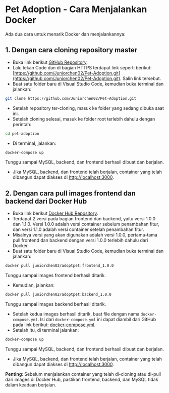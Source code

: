 # Pet Adoption - Cara Menjalankan Docker

Ada dua cara untuk menarik Docker dan menjalankannya:

## 1. Dengan cara cloning repository master
- Buka link berikut [GitHub Repository](https://github.com/Juniorchen02/Pet-Adoption/).
- Lalu tekan Code dan di bagian HTTPS terdapat link seperti berikut: [https://github.com/Juniorchen02/Pet-Adoption.git](https://github.com/Juniorchen02/Pet-Adoption.git). Salin link tersebut.
- Buat satu folder baru di Visual Studio Code, kemudian buka terminal dan jalankan: 
```bash
git clone https://github.com/Juniorchen02/Pet-Adoption.git
```
- Setelah repository ter-cloning, masuk ke folder yang sedang dibuka saat ini.
- Setelah cloning selesai, masuk ke folder root terlebih dahulu dengan perintah:
```bash
cd pet-adoption
```
- Di terminal, jalankan:
```bash
docker-compose up
```
Tunggu sampai MySQL, backend, dan frontend berhasil dibuat dan berjalan.
- Jika MySQL, backend, dan frontend telah berjalan, container yang telah dibangun dapat diakses di [http://localhost:3000](http://localhost:3000).

## 2. Dengan cara pull images frontend dan backend dari Docker Hub
- Buka link berikut [Docker Hub Repository](https://hub.docker.com/r/juniorchen02/adoptpet/tags).
- Terdapat 2 versi pada bagian frontend dan backend, yaitu versi 1.0.0 dan 1.1.0. Versi 1.0.0 adalah versi container sebelum penambahan fitur, dan versi 1.1.0 adalah versi container setelah penambahan fitur.
- Misalnya versi yang akan digunakan adalah versi 1.0.0, pertama-tama pull frontend dan backend dengan versi 1.0.0 terlebih dahulu dari Docker.
- Buat satu folder baru di Visual Studio Code, kemudian buka terminal dan jalankan:
```bash
docker pull juniorchen02/adoptpet:frontend_1.0.0
```
Tunggu sampai images frontend berhasil ditarik.
- Kemudian, jalankan:
```bash
docker pull juniorchen02/adoptpet:backend_1.0.0
```
Tunggu sampai images backend berhasil ditarik.
- Setelah kedua images berhasil ditarik, buat file dengan nama `docker-compose.yml`. Isi dari `docker-compose.yml` ini dapat diambil dari GitHub pada link berikut: [docker-compose.yml](https://github.com/Juniorchen02/Pet-Adoption/blob/master/docker-compose.yml).
- Setelah itu, di terminal jalankan:
```bash
docker-compose up
```
Tunggu sampai MySQL, backend, dan frontend berhasil dibuat dan berjalan.
- Jika MySQL, backend, dan frontend telah berjalan, container yang telah dibangun dapat diakses di [http://localhost:3000](http://localhost:3000).

**Penting**: Sebelum menjalankan container yang telah di-cloning atau di-pull dari images di Docker Hub, pastikan frontend, backend, dan MySQL tidak dalam keadaan berjalan.
